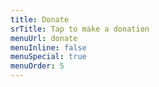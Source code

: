 ```yaml
---
title: Donate
srTitle: Tap to make a donation
menuUrl: donate
menuInline: false
menuSpecial: true
menuOrder: 5
---
```


